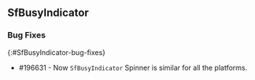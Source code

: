 ## SfBusyIndicator


### Bug Fixes
{:#SfBusyIndicator-bug-fixes} 

* \#196631 - Now `SfBusyIndicator` Spinner is similar for all the platforms.



